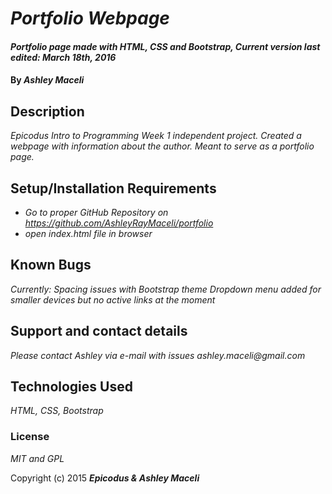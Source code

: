 # _Portfolio Webpage_

#### _Portfolio page made with HTML, CSS and Bootstrap, Current version last edited: March 18th, 2016_

#### By _**Ashley Maceli**_

## Description

_Epicodus Intro to Programming Week 1 independent project. Created a webpage with information about the author. Meant to serve as a portfolio page._

## Setup/Installation Requirements

* _Go to proper GitHub Repository on https://github.com/AshleyRayMaceli/portfolio_
* _open index.html file in browser_

## Known Bugs

_Currently: Spacing issues with Bootstrap theme_
_Dropdown menu added for smaller devices but no active links at the moment_

## Support and contact details

_Please contact Ashley via e-mail with issues_
_ashley.maceli@gmail.com_

## Technologies Used

_HTML, CSS, Bootstrap_

### License

*MIT and GPL*

Copyright (c) 2015 **_Epicodus & Ashley Maceli_**

